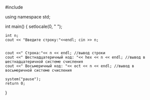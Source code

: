 #include <iostream>
	
using namespace std;

int main() {
	setlocale(0, " ");

	int n;
	cout << "Введите строку:"<<endl; cin >> n;


	cout <<" Строка:"<< n << endl; //вывод строки
	cout <<" Шестнадцатеричный код: "<< hex << n << endl; //вывод в шестнадцатеричной системе счисления
	cout <<" Восьмеричный код: "<< oct << n << endl; //вывод в восьмеричной системе счисления

	system("pause");
	return 0;
}
